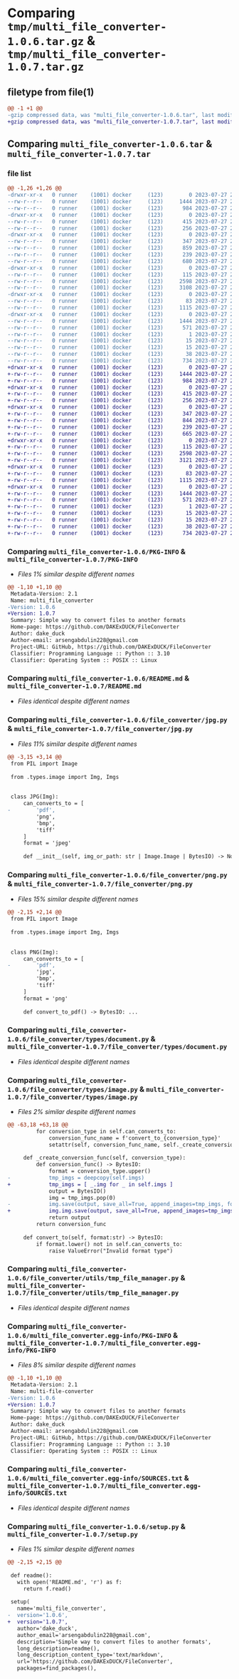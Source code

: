 # Comparing `tmp/multi_file_converter-1.0.6.tar.gz` & `tmp/multi_file_converter-1.0.7.tar.gz`

## filetype from file(1)

```diff
@@ -1 +1 @@
-gzip compressed data, was "multi_file_converter-1.0.6.tar", last modified: Thu Jul 27 20:59:08 2023, max compression
+gzip compressed data, was "multi_file_converter-1.0.7.tar", last modified: Thu Jul 27 21:06:31 2023, max compression
```

## Comparing `multi_file_converter-1.0.6.tar` & `multi_file_converter-1.0.7.tar`

### file list

```diff
@@ -1,26 +1,26 @@
-drwxr-xr-x   0 runner    (1001) docker     (123)        0 2023-07-27 20:59:08.088623 multi_file_converter-1.0.6/
--rw-r--r--   0 runner    (1001) docker     (123)     1444 2023-07-27 20:59:08.088623 multi_file_converter-1.0.6/PKG-INFO
--rw-r--r--   0 runner    (1001) docker     (123)      984 2023-07-27 20:58:58.000000 multi_file_converter-1.0.6/README.md
-drwxr-xr-x   0 runner    (1001) docker     (123)        0 2023-07-27 20:59:08.084623 multi_file_converter-1.0.6/file_converter/
--rw-r--r--   0 runner    (1001) docker     (123)      415 2023-07-27 20:58:58.000000 multi_file_converter-1.0.6/file_converter/__init__.py
--rw-r--r--   0 runner    (1001) docker     (123)      256 2023-07-27 20:58:58.000000 multi_file_converter-1.0.6/file_converter/docx.py
-drwxr-xr-x   0 runner    (1001) docker     (123)        0 2023-07-27 20:59:08.084623 multi_file_converter-1.0.6/file_converter/exceptions/
--rw-r--r--   0 runner    (1001) docker     (123)      347 2023-07-27 20:58:58.000000 multi_file_converter-1.0.6/file_converter/exceptions/__init__.py
--rw-r--r--   0 runner    (1001) docker     (123)      859 2023-07-27 20:58:58.000000 multi_file_converter-1.0.6/file_converter/jpg.py
--rw-r--r--   0 runner    (1001) docker     (123)      239 2023-07-27 20:58:58.000000 multi_file_converter-1.0.6/file_converter/pdf.py
--rw-r--r--   0 runner    (1001) docker     (123)      680 2023-07-27 20:58:58.000000 multi_file_converter-1.0.6/file_converter/png.py
-drwxr-xr-x   0 runner    (1001) docker     (123)        0 2023-07-27 20:59:08.084623 multi_file_converter-1.0.6/file_converter/types/
--rw-r--r--   0 runner    (1001) docker     (123)      115 2023-07-27 20:58:58.000000 multi_file_converter-1.0.6/file_converter/types/__init__.py
--rw-r--r--   0 runner    (1001) docker     (123)     2598 2023-07-27 20:58:58.000000 multi_file_converter-1.0.6/file_converter/types/document.py
--rw-r--r--   0 runner    (1001) docker     (123)     3108 2023-07-27 20:58:58.000000 multi_file_converter-1.0.6/file_converter/types/image.py
-drwxr-xr-x   0 runner    (1001) docker     (123)        0 2023-07-27 20:59:08.084623 multi_file_converter-1.0.6/file_converter/utils/
--rw-r--r--   0 runner    (1001) docker     (123)       83 2023-07-27 20:58:58.000000 multi_file_converter-1.0.6/file_converter/utils/__init__.py
--rw-r--r--   0 runner    (1001) docker     (123)     1115 2023-07-27 20:58:58.000000 multi_file_converter-1.0.6/file_converter/utils/tmp_file_manager.py
-drwxr-xr-x   0 runner    (1001) docker     (123)        0 2023-07-27 20:59:08.088623 multi_file_converter-1.0.6/multi_file_converter.egg-info/
--rw-r--r--   0 runner    (1001) docker     (123)     1444 2023-07-27 20:59:08.000000 multi_file_converter-1.0.6/multi_file_converter.egg-info/PKG-INFO
--rw-r--r--   0 runner    (1001) docker     (123)      571 2023-07-27 20:59:08.000000 multi_file_converter-1.0.6/multi_file_converter.egg-info/SOURCES.txt
--rw-r--r--   0 runner    (1001) docker     (123)        1 2023-07-27 20:59:08.000000 multi_file_converter-1.0.6/multi_file_converter.egg-info/dependency_links.txt
--rw-r--r--   0 runner    (1001) docker     (123)       15 2023-07-27 20:59:08.000000 multi_file_converter-1.0.6/multi_file_converter.egg-info/requires.txt
--rw-r--r--   0 runner    (1001) docker     (123)       15 2023-07-27 20:59:08.000000 multi_file_converter-1.0.6/multi_file_converter.egg-info/top_level.txt
--rw-r--r--   0 runner    (1001) docker     (123)       38 2023-07-27 20:59:08.088623 multi_file_converter-1.0.6/setup.cfg
--rw-r--r--   0 runner    (1001) docker     (123)      734 2023-07-27 20:58:58.000000 multi_file_converter-1.0.6/setup.py
+drwxr-xr-x   0 runner    (1001) docker     (123)        0 2023-07-27 21:06:31.305626 multi_file_converter-1.0.7/
+-rw-r--r--   0 runner    (1001) docker     (123)     1444 2023-07-27 21:06:31.305626 multi_file_converter-1.0.7/PKG-INFO
+-rw-r--r--   0 runner    (1001) docker     (123)      984 2023-07-27 21:06:20.000000 multi_file_converter-1.0.7/README.md
+drwxr-xr-x   0 runner    (1001) docker     (123)        0 2023-07-27 21:06:31.305626 multi_file_converter-1.0.7/file_converter/
+-rw-r--r--   0 runner    (1001) docker     (123)      415 2023-07-27 21:06:20.000000 multi_file_converter-1.0.7/file_converter/__init__.py
+-rw-r--r--   0 runner    (1001) docker     (123)      256 2023-07-27 21:06:20.000000 multi_file_converter-1.0.7/file_converter/docx.py
+drwxr-xr-x   0 runner    (1001) docker     (123)        0 2023-07-27 21:06:31.305626 multi_file_converter-1.0.7/file_converter/exceptions/
+-rw-r--r--   0 runner    (1001) docker     (123)      347 2023-07-27 21:06:20.000000 multi_file_converter-1.0.7/file_converter/exceptions/__init__.py
+-rw-r--r--   0 runner    (1001) docker     (123)      844 2023-07-27 21:06:20.000000 multi_file_converter-1.0.7/file_converter/jpg.py
+-rw-r--r--   0 runner    (1001) docker     (123)      239 2023-07-27 21:06:20.000000 multi_file_converter-1.0.7/file_converter/pdf.py
+-rw-r--r--   0 runner    (1001) docker     (123)      665 2023-07-27 21:06:20.000000 multi_file_converter-1.0.7/file_converter/png.py
+drwxr-xr-x   0 runner    (1001) docker     (123)        0 2023-07-27 21:06:31.305626 multi_file_converter-1.0.7/file_converter/types/
+-rw-r--r--   0 runner    (1001) docker     (123)      115 2023-07-27 21:06:20.000000 multi_file_converter-1.0.7/file_converter/types/__init__.py
+-rw-r--r--   0 runner    (1001) docker     (123)     2598 2023-07-27 21:06:20.000000 multi_file_converter-1.0.7/file_converter/types/document.py
+-rw-r--r--   0 runner    (1001) docker     (123)     3121 2023-07-27 21:06:20.000000 multi_file_converter-1.0.7/file_converter/types/image.py
+drwxr-xr-x   0 runner    (1001) docker     (123)        0 2023-07-27 21:06:31.305626 multi_file_converter-1.0.7/file_converter/utils/
+-rw-r--r--   0 runner    (1001) docker     (123)       83 2023-07-27 21:06:20.000000 multi_file_converter-1.0.7/file_converter/utils/__init__.py
+-rw-r--r--   0 runner    (1001) docker     (123)     1115 2023-07-27 21:06:20.000000 multi_file_converter-1.0.7/file_converter/utils/tmp_file_manager.py
+drwxr-xr-x   0 runner    (1001) docker     (123)        0 2023-07-27 21:06:31.305626 multi_file_converter-1.0.7/multi_file_converter.egg-info/
+-rw-r--r--   0 runner    (1001) docker     (123)     1444 2023-07-27 21:06:31.000000 multi_file_converter-1.0.7/multi_file_converter.egg-info/PKG-INFO
+-rw-r--r--   0 runner    (1001) docker     (123)      571 2023-07-27 21:06:31.000000 multi_file_converter-1.0.7/multi_file_converter.egg-info/SOURCES.txt
+-rw-r--r--   0 runner    (1001) docker     (123)        1 2023-07-27 21:06:31.000000 multi_file_converter-1.0.7/multi_file_converter.egg-info/dependency_links.txt
+-rw-r--r--   0 runner    (1001) docker     (123)       15 2023-07-27 21:06:31.000000 multi_file_converter-1.0.7/multi_file_converter.egg-info/requires.txt
+-rw-r--r--   0 runner    (1001) docker     (123)       15 2023-07-27 21:06:31.000000 multi_file_converter-1.0.7/multi_file_converter.egg-info/top_level.txt
+-rw-r--r--   0 runner    (1001) docker     (123)       38 2023-07-27 21:06:31.305626 multi_file_converter-1.0.7/setup.cfg
+-rw-r--r--   0 runner    (1001) docker     (123)      734 2023-07-27 21:06:20.000000 multi_file_converter-1.0.7/setup.py
```

### Comparing `multi_file_converter-1.0.6/PKG-INFO` & `multi_file_converter-1.0.7/PKG-INFO`

 * *Files 1% similar despite different names*

```diff
@@ -1,10 +1,10 @@
 Metadata-Version: 2.1
 Name: multi_file_converter
-Version: 1.0.6
+Version: 1.0.7
 Summary: Simple way to convert files to another formats
 Home-page: https://github.com/DAKExDUCK/FileConverter
 Author: dake_duck
 Author-email: arsengabdulin228@gmail.com
 Project-URL: GitHub, https://github.com/DAKExDUCK/FileConverter
 Classifier: Programming Language :: Python :: 3.10
 Classifier: Operating System :: POSIX :: Linux
```

### Comparing `multi_file_converter-1.0.6/README.md` & `multi_file_converter-1.0.7/README.md`

 * *Files identical despite different names*

### Comparing `multi_file_converter-1.0.6/file_converter/jpg.py` & `multi_file_converter-1.0.7/file_converter/jpg.py`

 * *Files 11% similar despite different names*

```diff
@@ -3,15 +3,14 @@
 from PIL import Image
 
 from .types.image import Img, Imgs
 
 
 class JPG(Img):
     can_converts_to = [
-        'pdf',
         'png',
         'bmp',
         'tiff'
     ]
     format = 'jpeg'
 
     def __init__(self, img_or_path: str | Image.Image | BytesIO) -> None:
```

### Comparing `multi_file_converter-1.0.6/file_converter/png.py` & `multi_file_converter-1.0.7/file_converter/png.py`

 * *Files 15% similar despite different names*

```diff
@@ -2,15 +2,14 @@
 from PIL import Image
 
 from .types.image import Img, Imgs
 
 
 class PNG(Img):
     can_converts_to = [
-        'pdf',
         'jpg',
         'bmp',
         'tiff'
     ]
     format = 'png'
 
     def convert_to_pdf() -> BytesIO: ...
```

### Comparing `multi_file_converter-1.0.6/file_converter/types/document.py` & `multi_file_converter-1.0.7/file_converter/types/document.py`

 * *Files identical despite different names*

### Comparing `multi_file_converter-1.0.6/file_converter/types/image.py` & `multi_file_converter-1.0.7/file_converter/types/image.py`

 * *Files 2% similar despite different names*

```diff
@@ -63,18 +63,18 @@
         for conversion_type in self.can_converts_to:
             conversion_func_name = f'convert_to_{conversion_type}'
             setattr(self, conversion_func_name, self._create_conversion_func(conversion_type))
 
     def _create_conversion_func(self, conversion_type):
         def conversion_func() -> BytesIO:
             format = conversion_type.upper()
-            tmp_imgs = deepcopy(self.imgs)
+            tmp_imgs = [ _.img for _ in self.imgs ]
             output = BytesIO()
             img = tmp_imgs.pop(0)
-            img.save(output, save_all=True, append_images=tmp_imgs, format=format)
+            img.img.save(output, save_all=True, append_images=tmp_imgs, format=format)
             return output
         return conversion_func
     
     def convert_to(self, format:str) -> BytesIO:
         if format.lower() not in self.can_converts_to:
             raise ValueError("Invalid format type")
```

### Comparing `multi_file_converter-1.0.6/file_converter/utils/tmp_file_manager.py` & `multi_file_converter-1.0.7/file_converter/utils/tmp_file_manager.py`

 * *Files identical despite different names*

### Comparing `multi_file_converter-1.0.6/multi_file_converter.egg-info/PKG-INFO` & `multi_file_converter-1.0.7/multi_file_converter.egg-info/PKG-INFO`

 * *Files 8% similar despite different names*

```diff
@@ -1,10 +1,10 @@
 Metadata-Version: 2.1
 Name: multi-file-converter
-Version: 1.0.6
+Version: 1.0.7
 Summary: Simple way to convert files to another formats
 Home-page: https://github.com/DAKExDUCK/FileConverter
 Author: dake_duck
 Author-email: arsengabdulin228@gmail.com
 Project-URL: GitHub, https://github.com/DAKExDUCK/FileConverter
 Classifier: Programming Language :: Python :: 3.10
 Classifier: Operating System :: POSIX :: Linux
```

### Comparing `multi_file_converter-1.0.6/multi_file_converter.egg-info/SOURCES.txt` & `multi_file_converter-1.0.7/multi_file_converter.egg-info/SOURCES.txt`

 * *Files identical despite different names*

### Comparing `multi_file_converter-1.0.6/setup.py` & `multi_file_converter-1.0.7/setup.py`

 * *Files 1% similar despite different names*

```diff
@@ -2,15 +2,15 @@
 
 def readme():
   with open('README.md', 'r') as f:
     return f.read()
 
 setup(
   name='multi_file_converter',
-  version='1.0.6',
+  version='1.0.7',
   author='dake_duck',
   author_email='arsengabdulin228@gmail.com',
   description='Simple way to convert files to another formats',
   long_description=readme(),
   long_description_content_type='text/markdown',
   url='https://github.com/DAKExDUCK/FileConverter',
   packages=find_packages(),
```

